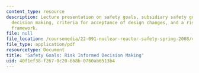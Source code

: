 ```yaml
---
content_type: resource
description: Lecture presentation on safety goals, subsidiary safety goals, risk informed
  decision making, criteria for acceptance of design changes, and a risk informed
  framework.
file: null
file_location: /coursemedia/22-091-nuclear-reactor-safety-spring-2008/40f1ef38f2670c20668b0760ab6513b4_MIT22_091S08_lec12.pdf
file_type: application/pdf
resourcetype: Document
title: 'Safety Goals: Risk Informed Decision Making'
uid: 40f1ef38-f267-0c20-668b-0760ab6513b4
---
```

